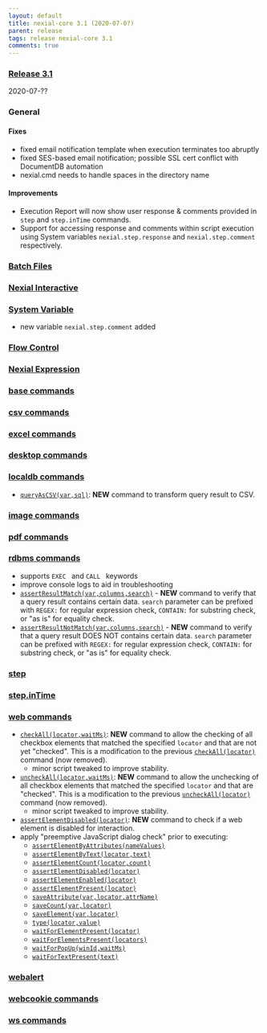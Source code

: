 ```yaml
---
layout: default
title: nexial-core 3.1 (2020-07-0?)
parent: release
tags: release nexial-core 3.1
comments: true
---
```


### <a href="https://github.com/nexiality/nexial-core/releases/tag/nexial-core-v3.1_???" class="external-link" target="_nexial_link">Release 3.1</a>
2020-07-??


### General
#### Fixes
- fixed email notification template when execution terminates too abruptly
- fixed SES-based email notification; possible SSL cert conflict with DocumentDB automation 
- nexial.cmd needs to handle spaces in the directory name
#### Improvements
- Execution Report will now show user response & comments provided in `step` and `step.inTime` commands.
- Support for accessing response and comments within script execution using System variables `nexial.step.response` and `nexial.step.comment` respectively.
   
### [Batch Files](../userguide/BatchFiles)


### [Nexial Interactive](../interactive)


### [System Variable](../systemvars)
- new variable `nexial.step.comment` added


### [Flow Control](../flowcontrols)


### [Nexial Expression](../expressions)


### [base commands](../commands/base)


### [csv commands](../commands/csv)


### [excel commands](../commands/excel)


### [desktop commands](../commands/desktop)


### [localdb commands](../commands/localdb)
- [`queryAsCSV(var,sql)`](../commands/localdb/queryAsCSV(var,sql)): **NEW** command to transform query result to CSV.


### [image commands](../commands/image)


### [pdf commands](../commands/pdf)


### [rdbms commands](../commands/rdbms)
- supports `EXEC ` and `CALL ` keywords
- improve console logs to aid in troubleshooting
- [`assertResultMatch(var,columns,search)`](../commands/rdbms/assertResultMatch(var,columns,search)) - **NEW** command 
  to verify that a query result contains certain data. `search` parameter can be prefixed with `REGEX:` for regular 
  expression check, `CONTAIN:` for substring check, or "as is" for equality check.
- [`assertResultNotMatch(var,columns,search)`](../commands/rdbms/assertResultNotMatch(var,columns,search)) - **NEW** 
  command to verify that a query result DOES NOT contains certain data. `search` parameter can be prefixed with 
  `REGEX:` for regular expression check, `CONTAIN:` for substring check, or "as is" for equality check. 


### [step](../commands/step) 


### [step.inTime](../commands/step.inTime) 


### [web commands](../commands/web)
- [`checkAll(locator,waitMs)`](../commands/web/checkAll(locator,waitMs)): **NEW** command to allow the checking of all 
  checkbox elements that matched the specified `locator` and that are not yet "checked". This is a modification to
  the previous [`checkAll(locator)`](../commands/web/checkAll(locator)) command (now removed).
  - minor script tweaked to improve stability.
- [`uncheckAll(locator,waitMs)`](../commands/web/uncheckAll(locator,waitMs)): **NEW** command to allow the unchecking of 
  all checkbox elements that matched the specified `locator` and that are "checked". This is a modification to
  the previous [`uncheckAll(locator)`](../commands/web/checkAll(locator)) command (now removed).
  - minor script tweaked to improve stability.
- [`assertElementDisabled(locator)`](../commands/web/assertElementDisabled(locator)): **NEW** command to check if a web
  element is disabled for interaction.
- apply "preemptive JavaScript dialog check" prior to executing:
  - [`assertElementByAttributes(nameValues)`](../commands/web/assertElementByAttributes(nameValues))
  - [`assertElementByText(locator,text)`](../commands/web/assertElementByText(locator,text))
  - [`assertElementCount(locator,count)`](../commands/web/assertElementCount(locator,count))
  - [`assertElementDisabled(locator)`](../commands/web/assertElementDisabled(locator))
  - [`assertElementEnabled(locator)`](../commands/web/assertElementEnabled(locator))
  - [`assertElementPresent(locator)`](../commands/web/assertElementPresent(locator))
  - [`saveAttribute(var,locator,attrName)`](../commands/web/saveAttribute(var,locator,attrName))
  - [`saveCount(var,locator)`](../commands/web/saveCount(var,locator))
  - [`saveElement(var,locator)`](../commands/web/saveElement(var,locator))
  - [`type(locator,value)`](../commands/web/type(locator,value))
  - [`waitForElementPresent(locator)`](../commands/web/waitForElementPresent(locator))
  - [`waitForElementsPresent(locators)`](../commands/web/waitForElementsPresent(locators))
  - [`waitForPopUp(winId,waitMs)`](../commands/web/waitForPopUp(winId,waitMs))
  - [`waitForTextPresent(text)`](../commands/web/waitForTextPresent(text))


### [webalert](../commands/webalert)


### [webcookie commands](../commands/webcookie)


### [ws commands](../commands/ws)
